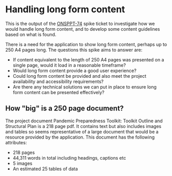 # Handling long form content

This is the output of the [ONSPPT-74](https://anddigitaltransformation.atlassian.net/browse/ONSPPT-74) spike ticket to investigate how we would handle long form content, and to develop some content guidelines based on what is found.

There is a need for the application to show long form content, perhaps up to 250 A4 pages long. The questions this spike aims to answer are:

- If content equivalent to the length of 250 A4 pages was presented on a single page, would it load in a reasonable timeframe?
- Would long form content provide a good user experience?
- Could long form content be provided and also meet the project availability and accessibility requirements?
- Are there any technical solutions we can put in place to ensure long form content can be presented effectively?

## How "big" is a 250 page document?

The project document Pandemic Preparedness Toolkit: Toolkit Outline and Structural Plan is a 218 page pdf. It contains text but also includes images and tables so seems representative of a large document that would be a resource provided by the application. This document has the following attributes:

- 218 pages
- 44,311 words in total including headings, captions etc
- 5 images
- An estimated 25 tables of data
